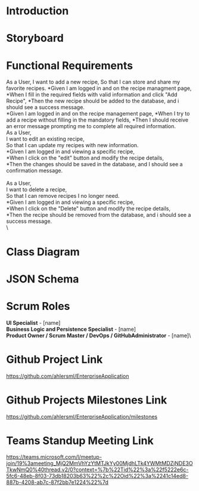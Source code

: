 # Introduction


# Storyboard


# Functional Requirements
  As a User,
  I want to add a new recipe,
  So that I can store and share my favorite recipes.
      *Given I am logged in and on the recipe managment page,
      *When I fill in the required fields with valid information and click "Add Recipe",
      *Then the new recipe should be added to the database, and i should see a success message.
  \
      *Given I am logged in and on the recipe management page,
      *When I try to add a recipe without filling in the mandatory fields,
      *Then I should receive an error message prompting me to complete all required information.
  \
  As a User,\
  I want to edit an existing recipe,\
  So that I can update my recipes with new information.\
      *Given I am logged in and viewing a specific recipe,\
      *When I click on the "edit" button and modify the recipe details,\
      *Then the changes should be saved in the database, and I should see a confirmation message.\
  \
  As a User,\
  I want to delete a recipe,\
  So that I can remove recipes I no longer need.\
      *Given I am logged in and viewing a specific recipe,\
      *When I click on the "Delete" button and modify the recipe details,\
      *Then the recipe should be removed from the database, and i should see a success message.\
  \

# Class Diagram


# JSON Schema


# Scrum Roles

**UI Specialist** - [name]\
**Business Logic and Persistence Specialist** - [name]\
**Product Owner / Scrum Master / DevOps / GitHubAdministrator** - [name]\


# Github Project Link
https://github.com/ahlersml/EnterpriseApplication

# Github Projects Milestones Link
https://github.com/ahlersml/EnterpriseApplication/milestones

# Teams Standup Meeting Link
https://teams.microsoft.com/l/meetup-join/19%3ameeting_MjQ2MmVhYzYtMTJkYy00MjdhLTk4YWMtMDZjNDE3OTkwNmQ0%40thread.v2/0?context=%7b%22Tid%22%3a%22f5222e6c-5fc6-48eb-8f03-73db18203b63%22%2c%22Oid%22%3a%2241c14ed8-887b-4208-ab7c-87f2bb7e1224%22%7d
